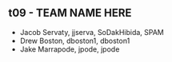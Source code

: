 ## t09 - TEAM NAME HERE
* Jacob Servaty, jjserva, SoDakHibida, SPAM
* Drew Boston, dboston1, dboston1
* Jake Marrapode, jpode, jpode
